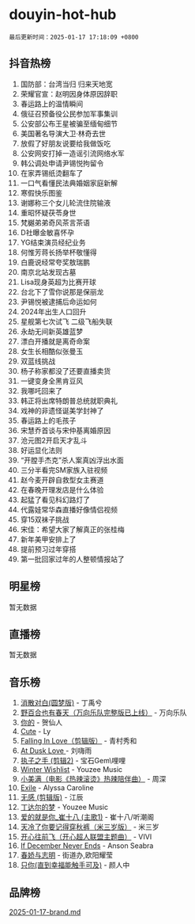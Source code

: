 # douyin-hot-hub

`最后更新时间：2025-01-17 17:18:09 +0800`

## 抖音热榜

1. 国防部：台湾当归 归来天地宽
1. 荣耀官宣：赵明因身体原因辞职
1. 春运路上的温情瞬间
1. 俄征召预备役公民参加军事集训
1. 公安部公布王星被骗至缅甸细节
1. 美国著名导演大卫·林奇去世
1. 放假了好朋友说要给我做饭吃
1. 公安网安打掉一造谣引流网络水军
1. 韩公调处申请尹锡悦拘留令
1. 在家弄锡纸烫翻车了
1. 一口气看懂民法典婚姻家庭新解
1. 寒假快乐图鉴
1. 谢娜称三个女儿轮流住院输液
1. 重昭怀疑茯苓身世
1. 梵樾弟弟奇风茶言茶语
1. D社曝金敏喜怀孕
1. YG结束演员经纪业务
1. 何惟芳蒋长扬举杯敬懂得
1. 白鹿说经常夸奖敖瑞鹏
1. 南京北站发现古墓
1. Lisa现身英超为比赛开球
1. 台北下了雪你说那是保丽龙
1. 尹锡悦被逮捕后命运如何
1. 2024年出生人口回升
1. 星舰第七次试飞 二级飞船失联
1. 永劫无间新英雄蓝梦
1. 漂白开播就是离奇命案
1. 女生长相酷似张曼玉
1. 双蓝线挑战
1. 杨子称家都没了还要直播卖货
1. 一键变身全黑肯豆风
1. 我哪吒回来了
1. 韩正将出席特朗普总统就职典礼
1. 戏神的非遗怪诞美学封神了
1. 春运路上的毛孩子
1. 宋慧乔首谈与宋仲基离婚原因
1. 沧元图2开启天才乱斗
1. 好运显化法则
1. “开膛手杰克”杀人案真凶浮出水面
1. 三分半看完SM家族入驻视频
1. 赵今麦开辟自救型女主赛道
1. 在春晚开理发店是什么体验
1. 起猛了看见科幻路灯了
1. 代露娃常华森直播好像情侣视频
1. 穿15双袜子挑战
1. 宋佳：希望大家了解真正的张桂梅
1. 新年美甲安排上了
1. 提前预习过年穿搭
1. 第一批回家过年的人整顿情报站了

## 明星榜

暂无数据

## 直播榜

暂无数据

## 音乐榜

1. [消散对白(圆梦版)](https://sf5-hl-cdn-tos.douyinstatic.com/obj/tos-cn-ve-2774/og4jB5I5IizzoZVAAAzWgBMAsMDWoArfwBOiFs) - 丁禹兮
1. [野百合也有春天（万向乐队完整版已上线）](https://sf5-hl-cdn-tos.douyinstatic.com/obj/tos-cn-ve-2774/oMnUxhRAMiAGBqDtIPBQ7ACYQZFlJCftcgeDJE) - 万向乐队
1. [你的](https://sf5-hl-cdn-tos.douyinstatic.com/obj/tos-cn-ve-2774/oYuIeKf42jB7sEV6B2upMdpYAgfrQWj0FeRegh) - 贺仙人
1. [Cute](https://sf5-hl-cdn-tos.douyinstatic.com/obj/tos-cn-ve-2774/o4IbIzHWKAAB4wsS5qMBRiiAlEBGTpQRNfFvuo) - Ly
1. [Falling In Love（剪辑版）](https://sf5-hl-cdn-tos.douyinstatic.com/obj/tos-cn-ve-2774/o8ajpA8zzgBPahbBIO8AcKGBLJezFCRd1wfP9f) - 青村秀和
1. [ At Dusk  Love ](https://sf5-hl-cdn-tos.douyinstatic.com/obj/tos-cn-ve-2774/o8CrpCf5CaYgI4ZrtQgMQAFEfuGqNnRSDQAPBc) - 刘嗨雨
1. [执子之手 (剪辑2)](https://sf5-hl-cdn-tos.douyinstatic.com/obj/tos-cn-ve-2774/oUoZLQjCc31XzqsBnBQUNgeKtYPBcgbFDwtfcu) - 宝石Gem\哩哩
1. [Winter Wishlist](https://sf5-hl-cdn-tos.douyinstatic.com/obj/tos-cn-ve-2774/oIIgUOeamCFCVAzxN6MFRLIBlLGpUqQxeeHrLE) - Youzee Music
1. [小美满（电影《热辣滚烫》热辣陪伴曲）](https://sf5-hl-cdn-tos.douyinstatic.com/obj/tos-cn-ve-2774/o0GAn2lSgfZIDUgtevCGDQYnFg4CwnrBaxbTZL) - 周深
1. [Exile](https://sf5-hl-cdn-tos.douyinstatic.com/obj/tos-cn-ve-2774/oYj4gAQTknKE3WW0Je8KGmQ7z1cA4FefwtbufD) - Alyssa Caroline
1. [无感 (剪辑版)](https://sf5-hl-cdn-tos.douyinstatic.com/obj/tos-cn-ve-2774/o0eIsUzJBDlQaQFC5OFlgbMEZC1TFYBftOBn6p) - 江辰
1. [丁达尔的梦](https://sf5-hl-cdn-tos.douyinstatic.com/obj/tos-cn-ve-2774/oMU3WirUZBVQkAC9ccG5P2IQirziZM2RTInUY) - Youzee Music
1. [爱的就是你_崔十八 (主歌1)](https://sf5-hl-cdn-tos.douyinstatic.com/obj/tos-cn-ve-2774/oI5BO5DhFZ6UTcNCnZaOCBLtZ7WIMQGfgnXf5E) - 崔十八/听潮阁
1. [天冷了你要记得穿秋裤（米三岁版）](https://sf5-hl-cdn-tos.douyinstatic.com/obj/tos-cn-ve-2774/oQlIwVIDWiZ6BQilAorS7MA0AgCkQDvcZAdm1) - 米三岁
1. [开心往前飞（开心超人联盟主题曲）](https://sf5-hl-cdn-tos.douyinstatic.com/obj/tos-cn-ve-2774/9d8fb7c82cf1421fb93a9fe925275e0a) - VIVI
1. [If December Never Ends](https://sf3-cdn-tos.douyinstatic.com/obj/tos-cn-ve-2774/oY1IQMoTgCFIBg8RZifyqlBBt1UFgitTYmxeOS) - Anson Seabra
1. [春娇与志明](https://sf5-hl-cdn-tos.douyinstatic.com/obj/tos-cn-ve-2774/e530d8fceb7044b39707d7f9ff54add1) - 街道办,欧阳耀莹
1. [只你(直到幸福能触手可及)](https://sf5-hl-cdn-tos.douyinstatic.com/obj/tos-cn-ve-2774/o0lBkRDzFTeaVSUz3ZZSCBVtZ5DIMQGfgmEAuE) - 颜人中

## 品牌榜

[2025-01-17-brand.md](2025-01-17-brand.md)
